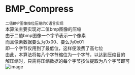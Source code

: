 # BMP_Compress
`二值BMP图像按位压缩的C语言实现`  
本算法主要实现对二值bmp图像的压缩   
由于二值bmp图像一个字节表示一个像素  
而且像素数据要么为0x00、要么为0x01  
即一个字节仅用到了最低位，这样便浪费了高七位   
由此，本算法将每八个字节缩位为一个字节，以达到压缩目的  
解压缩时，只需将压缩数据的每个字节按位提取为八个字节即可   
![image](https://user-images.githubusercontent.com/62588224/142570969-a4353af6-0471-47a2-9468-fbe97d645380.png)
